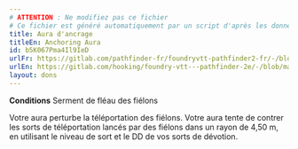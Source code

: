 ```yaml
---
# ATTENTION : Ne modifiez pas ce fichier
# Ce fichier est généré automatiquement par un script d'après les données du module Foundry VTT officiel et de sa traduction
title: Aura d'ancrage
titleEn: Anchoring Aura
id: b5K067Pma4Il9IeD
urlFr: https://gitlab.com/pathfinder-fr/foundryvtt-pathfinder2-fr/-/blob/master/data/feats/b5K067Pma4Il9IeD.htm
urlEn: https://gitlab.com/hooking/foundry-vtt---pathfinder-2e/-/blob/master/packs/data/feats.db/anchoring-aura.json
layout: dons
---
```

**Conditions** Serment de fléau des fiélons

Votre aura perturbe la téléportation des fiélons. Votre aura tente de contrer les sorts de téléportation lancés par des fiélons dans un rayon de 4,50 m, en utilisant le niveau de sort et le DD de vos sorts de dévotion.
